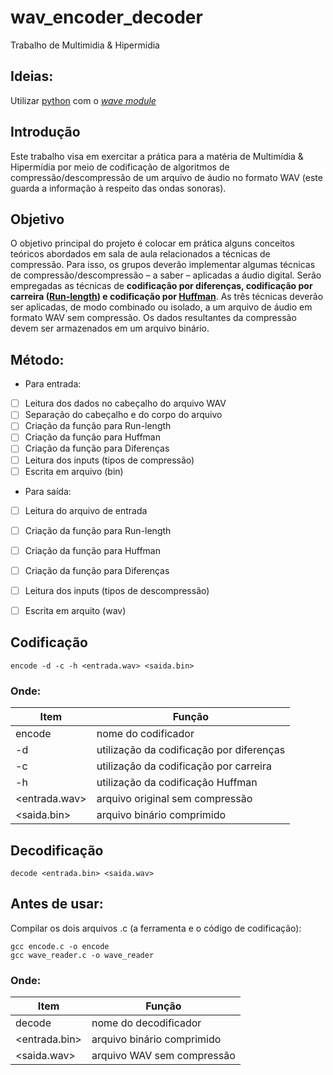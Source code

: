# wav_encoder_decoder
Trabalho de Multimidia &amp; Hipermidia

## Ideias:

Utilizar [python](https://www.tutorialspoint.com/python/python_command_line_arguments.htm) com o [_wave module_](https://docs.python.org/2/library/wave.html)

## Introdução

Este trabalho visa em exercitar a prática para a matéria de Multimídia & Hipermídia por meio de codificação de algoritmos de compressão/descompressão de um arquivo de áudio no formato WAV (este guarda a informação à respeito das ondas sonoras).

## Objetivo

O objetivo principal do projeto é colocar em prática alguns conceitos teóricos abordados em sala
de aula relacionados a técnicas de compressão. Para isso, os grupos deverão implementar algumas
técnicas de compressão/descompressão – a saber – aplicadas a áudio digital. Serão empregadas as
técnicas de **codificação por diferenças, codificação por carreira ([Run-length](https://www.fileformat.info/mirror/egff/ch09_03.htm)) e codificação por
[Huffman](https://www.geeksforgeeks.org/huffman-coding-greedy-algo-3/)**. As três técnicas deverão ser aplicadas, de modo combinado ou isolado, a um arquivo de áudio
em formato WAV sem compressão. Os dados resultantes da compressão devem ser armazenados em um
arquivo binário. 

## Método:
  * Para entrada:
  - [ ] Leitura dos dados no cabeçalho do arquivo WAV
  - [ ] Separação do cabeçalho e do corpo do arquivo
  - [ ] Criação da função para Run-length
  - [ ] Criação da função para Huffman
  - [ ] Criação da função para Diferenças
  - [ ] Leitura dos inputs (tipos de compressão)
  - [ ] Escrita em arquivo (bin)
  * Para saída:
  - [ ] Leitura do arquivo de entrada
  - [ ] Criação da função para Run-length
  - [ ] Criação da função para Huffman
  - [ ] Criação da função para Diferenças 
  - [ ] Leitura dos inputs (tipos de descompressão)
  - [ ] Escrita em arquito (wav)
  

## Codificação

```encode -d -c -h <entrada.wav> <saida.bin>```


### Onde:
|Item      |Função    |
|----------|----------|
|encode |nome do codificador|
|-d |utilização da codificação por diferenças|
|-c |utilização da codificação por carreira|
|-h |utilização da codificação Huffman|
|<entrada.wav> |arquivo original sem compressão|
|<saida.bin> |arquivo binário comprimido|

## Decodificação

```decode <entrada.bin> <saida.wav>```

## Antes de usar:

Compilar os dois arquivos .c (a ferramenta e o código de codificação):
```
gcc encode.c -o encode
gcc wave_reader.c -o wave_reader
```

### Onde:
|Item      |Função    |
|----------|----------|
|decode |nome do decodificador|
|<entrada.bin> |arquivo binário comprimido|
|<saida.wav> |arquivo WAV sem compressão|
